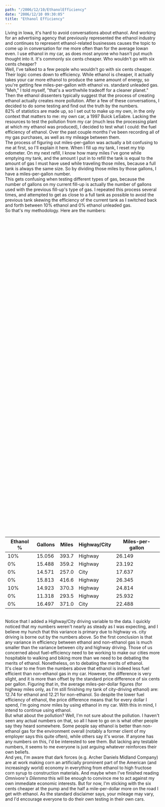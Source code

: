 ```yaml
---
path: "/2006/12/10/EthanolEfficiency" 
date: "2006/12/10 09:30:05" 
title: "Ethanol Efficiency" 
---
```

Living in Iowa, it's hard to avoid conversations about ethanol. And working for an advertising agency that previously represented the ethanol industry and continues to represent ethanol-related businesses causes the topic to come up in conversation for me more often than for the average Iowan even. I use ethanol in my car, as does most anyone who hasn't put much thought into it. It's commonly six cents cheaper. Who wouldn't go with six cents cheaper?<br>Well, I've talked to a few people who wouldn't go with six cents cheaper. Their logic comes down to efficiency. While ethanol is cheaper, it actually takes your car more ethanol to produce the same amount of energy, so you're getting few miles-per-gallon with ethanol vs. standard unleaded gas. "Meh," I told myself, "that's a worthwhile tradeoff for a cleaner planet." Then the ethanol dissenters typically suggest that the process of creating ethanol actually creates more pollution. After a few of these conversations, I decided to do some testing and find out the truth by the numbers.<br>82% of statistics are made up, so I set out to make up my own, in the only context that matters to me: my own car, a 1997 Buick LeSabre. Lacking the resources to test the pollution from my car (much less the processing plant at which my ethanol was produced), I decided to test what I could: the fuel efficiency of ethanol. Over the past couple months I've been recording all of my gas purchases, as well as my mileage between them.<br>The process of figuring out miles-per-gallon was actually a bit confusing to me at first, so I'll explain it here. When I fill up my tank, I reset my trip odometer. On my next refill, I know how many miles I've gone while emptying my tank, and the amount I put in to refill the tank is equal to the amount of gas I must have used while traveling those miles, because a full tank is always the same size. So by dividing those miles by those gallons, I have a miles-per-gallon number.<br>This gets confusing when testing different types of gas, because the number of gallons on my current fill-up is actually the number of gallons used with the previous fill-up's type of gas. I repeated this process several times, and attempted to get as close to a full tank as possible to avoid the previous tank skewing the efficiency of the current tank as I switched back and forth between 10% ethanol and 0% ethanol unleaded gas.<br>So that's my methodology. Here are the numbers:<br><table class="shaded"><br>	<thead><br>		<tr><br>			<th>Ethanol %</th><br>			<th>Gallons</th><br>			<th>Miles</th><br>			<th>Highway/City</th><br>			<th>Miles-per-gallon</th><br>		</tr><br>	</thead><br>	<tbody><br>		<tr><br>			<td>10%</td><br>			<td>15.056</td><br>			<td>393.7</td><br>			<td>Highway</td><br>			<td>26.149</td><br>		</tr><br>		<tr><br>			<td>0%</td><br>			<td>15.488</td><br>			<td>359.2</td><br>			<td>Highway</td><br>			<td>23.192</td><br>		</tr><br>		<tr><br>			<td>0%</td><br>			<td>14.571</td><br>			<td>257.0</td><br>			<td>City</td><br>			<td>17.637</td><br>		</tr><br>		<tr><br>			<td>0%</td><br>			<td>15.813</td><br>			<td>416.6</td><br>			<td>Highway</td><br>			<td>26.345</td><br>		</tr><br>		<tr><br>			<td>10%</td><br>			<td>14.923</td><br>			<td>370.3</td><br>			<td>Highway</td><br>			<td>24.814</td><br>		</tr><br>		<tr><br>			<td>0%</td><br>			<td>11.318</td><br>			<td>293.5</td><br>			<td>Highway</td><br>			<td>25.932</td><br>		</tr><br>		<tr><br>			<td>0%</td><br>			<td>16.497</td><br>			<td>371.0</td><br>			<td>City</td><br>			<td>22.488</td><br>		</tr><br>	</tbody><br></table><br>Notice that I added a Highway/City driving variable to the data. I quickly noticed that my numbers weren't nearly as steady as I was expecting, and I believe my hunch that this variance is primary due to highway vs. city driving is borne out by the numbers above. So the first conclusion is that any variance in efficiency between ethanol and non-ethanol gas is much smaller than the variance between city and highway driving. Those of us concerned about fuel-efficiency need to be working to make our cities more hospitable to walking and biking more than we need to be debating the merits of ethanol. Nonetheless, on to debating the merits of ethanol.<br>It's clear to me from the numbers above that ethanol is indeed less fuel efficient than non-ethanol gas in my car. However, the difference is very slight, and it is more than offset by the standard price difference of six cents per gallon. Figuring that in, the average miles-per-dollar figures (for highway miles only, as I'm still finishing my tank of city-driving ethanol) are: 12.74 for ethanol and 12.21 for non-ethanol. So despite the lower fuel efficiency of ethanol, the price difference means that for every dollar I spend, I'm going *more* miles by using ethanol in my car. With this in mind, I intend to continue using ethanol.<br>But what about the pollution? Well, I'm not sure about the pollution. I haven't seen any actual numbers on that, so all I have to go on is what other people say they heard somewhere. Some people say ethanol is better than non-ethanol gas for the environment overall (notably a former client of my employer says this quite often), while others say it's worse. If anyone has any numbers on this, I'd be interested to see them. But lacking any testable numbers, it seems to me everyone is just arguing whatever reinforces their own beliefs.<br>And yes, I'm aware that dark forces (e.g. Archer Daniels Midland Company) are at work making corn an artificially prominent part of the American (and increasingly world) economy in everything from ethanol to high fructose corn syrup to construction materials. And maybe when I've finished reading <cite>Omnivore's Dilemma</cite> this will be enough to convince me to act against my own immediate economic interests. But for now, I'm sticking with the six cents cheaper at the pump and the half a mile-per-dollar more on the road I get with ethanol. As the standard disclaimer says, your mileage may vary, and I'd encourage everyone to do their own testing in their own cars.